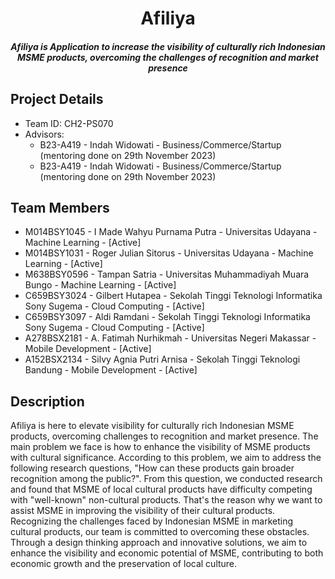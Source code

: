 <H1 align ="center" >Afiliya</h1>
<h5  align ="center"> 
Afiliya is Application to increase the visibility of culturally rich Indonesian MSME products, overcoming the challenges of recognition and market presence</h5>

## Project Details

- Team ID: CH2-PS070
- Advisors:
  - B23-A419 - Indah Widowati - Business/Commerce/Startup (mentoring done on 29th November 2023)
  - B23-A419 - Indah Widowati - Business/Commerce/Startup (mentoring done on 29th November 2023)
    
## Team Members

- M014BSY1045 - I Made Wahyu Purnama Putra - Universitas Udayana - Machine Learning - [Active]
- M014BSY1031 - Roger Julian Sitorus - Universitas Udayana - Machine Learning - [Active]
- M638BSY0596 - Tampan Satria - Universitas Muhammadiyah Muara Bungo - Machine Learning - [Active]
- C659BSY3024 - Gilbert Hutapea - Sekolah Tinggi Teknologi Informatika Sony Sugema - Cloud Computing - [Active]
- C659BSY3097 - Aldi Ramdani - Sekolah Tinggi Teknologi Informatika Sony Sugema - Cloud Computing - [Active]
- A278BSX2181 - A. Fatimah Nurhikmah  - Universitas Negeri Makassar - Mobile Development - [Active]
- A152BSX2134 - Silvy Agnia Putri Arnisa - Sekolah Tinggi Teknologi Bandung - Mobile Development - [Active]

## Description

Afiliya is here to elevate visibility for culturally rich Indonesian MSME products, overcoming challenges to recognition and market presence. The main problem we face is how to enhance the visibility of MSME products with cultural significance. According to this problem, we aim to address the following research questions, "How can these products gain broader recognition among the public?". From this question, we conducted research and found that MSME of local cultural products have difficulty competing with "well-known" non-cultural products. That's the reason why we want to assist MSME in improving the visibility of their cultural products. Recognizing the challenges faced by Indonesian MSME in marketing cultural products, our team is committed to overcoming these obstacles. Through a design thinking approach and innovative solutions, we aim to enhance the visibility and economic potential of MSME, contributing to both economic growth and the preservation of local culture.
